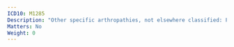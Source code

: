 ```yaml
---
ICD10: M1285
Description: "Other specific arthropathies, not elsewhere classified: Pelvic region and thigh"
Matters: No
Weight: 0
---
```


